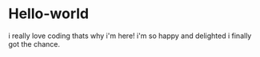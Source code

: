 # Hello-world
i really love coding thats why i'm here!
i'm so happy and delighted i finally got the chance.

